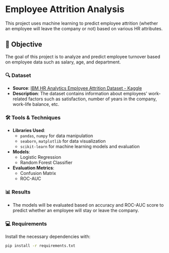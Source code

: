 # Employee Attrition Analysis

This project uses machine learning to predict employee attrition (whether an employee will leave the company or not) based on various HR attributes.

## 📌 Objective
The goal of this project is to analyze and predict employee turnover based on employee data such as salary, age, and department.

### 🔍 Dataset
- **Source**: [IBM HR Analytics Employee Attrition Dataset - Kaggle](https://www.kaggle.com/datasets/pavansubhasht/ibm-hr-analytics-attrition-dataset)
- **Description**: The dataset contains information about employees' work-related factors such as satisfaction, number of years in the company, work-life balance, etc.

### 🛠️ Tools & Techniques
- **Libraries Used**:
  - `pandas`, `numpy` for data manipulation
  - `seaborn`, `matplotlib` for data visualization
  - `scikit-learn` for machine learning models and evaluation
- **Models**:
  - Logistic Regression
  - Random Forest Classifier
- **Evaluation Metrics**:
  - Confusion Matrix
  - ROC-AUC

### 📊 Results
- The models will be evaluated based on accuracy and ROC-AUC score to predict whether an employee will stay or leave the company.

### 💻 Requirements

Install the necessary dependencies with:

```bash
pip install -r requirements.txt
